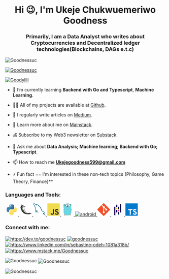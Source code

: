 <h1 align="center">Hi 😉, I'm Ukeje Chukwuemeriwo Goodness</h1>
<h3 align="center"> Primarily, I am a Data Analyst who writes about Cryptocurrencies and Decentralized ledger technologies(Blockchains, DAGs e.t.c)</h3>

<p align="left"> <img src="https://komarev.com/ghpvc/?username=Goodnessuc&label=Profile&theme=onedark%20views&color=0e75b6&style=flat" alt="Goodnessuc" /> </p>

<p align="left"> <a href="https://github.com/ryo-ma/github-profile-trophy"><img src="https://github-profile-trophy.vercel.app/?username=Goodnessuc&theme=onedark" alt="Goodnessuc" /></a> </p>

<p align="left"> <a href="https://twitter.com/goodylili" target="blank"><img src="https://img.shields.io/twitter/follow/goodylili?logo=twitter&style=for-the-badge" alt="Goodylili" /></a> </p>


- 🌱 I’m currently learning **Backend with Go and Typescript**, **Machine Learning**.

- 👨‍💻 All of my projects are available at [Github](https://github.com/Goodnessuc).

- 📝 I regularly write articles on [Medium](https://goodnessuc.medium.com).

- 👦 Learn more about me on [Mainstack](https://mstack.me/goodnessuc).

- 💰 Subscribe to my Web3 newsletter on [Substack](olympus.substack.com).

- 💬 Ask me about **Data Analysis; Machine learning; Backend with Go; Typescript**.

- 📫 How to reach me **Ukejegoodness599@gmail.com**

- ⚡ Fun fact ==  I'm interested in these non-tech topics {Philosophy, Game Theory, Finance}**



<h3 align="left">Languages and Tools:</h3>
<p align="left"> <a href="https://www.python.org/" target="_blank"> <img src="https://raw.githubusercontent.com/devicons/devicon/master/icons/python/python-original.svg" alt="android" width="40" height="40"/> </a><a href="http://flask.pocoo.org/" target="_blank"> <img src="https://raw.githubusercontent.com/devicons/devicon/2ae2a900d2f041da66e950e4d48052658d850630/icons/flask/flask-original.svg" alt="android" width="40" height="40"/> </a><a href="https://www.mysql.com/" target="_blank"> <img src="https://raw.githubusercontent.com/devicons/devicon/2ae2a900d2f041da66e950e4d48052658d850630/icons/mysql/mysql-original.svg" alt="android" width="40" height="40"/> </a><a href="https://developer.mozilla.org/en-US/docs/Learn/JavaScript/First_steps/What_is_JavaScript" target="_blank"> <img src="https://raw.githubusercontent.com/devicons/devicon/2ae2a900d2f041da66e950e4d48052658d850630/icons/javascript/javascript-original.svg" alt="android" width="40" height="40"/> </a><a href="https://go.dev/" target="_blank"> <img src="https://raw.githubusercontent.com/devicons/devicon/2ae2a900d2f041da66e950e4d48052658d850630/icons/go/go-original.svg" alt="android" width="40" height="40"/> </a><a href="https://www.gitbook.com/" target="_blank"> <img src="https://images.g2crowd.com/uploads/product/image/large_detail/large_detail_48e27e5232baea1c96e4115e757c0fde/gitbook.png" alt="android" width="40" height="40"/> </a> <a href="https://git-scm.com/" target="_blank"> <img src="https://raw.githubusercontent.com/devicons/devicon/2ae2a900d2f041da66e950e4d48052658d850630/icons/git/git-original.svg" alt="android" width="40" height="40"/> </a> <a href="https://pandas.pydata.org/" target="_blank"> <img src="https://raw.githubusercontent.com/devicons/devicon/2ae2a900d2f041da66e950e4d48052658d850630/icons/pandas/pandas-original.svg" alt="android" width="40" height="40"/> </a> <a href="https://www.typescriptlang.org/" target="_blank"> <img src="https://raw.githubusercontent.com/devicons/devicon/2ae2a900d2f041da66e950e4d48052658d850630/icons/typescript/typescript-original.svg" alt="android" width="40" height="40"/> </a><p align="left">


<h3 align="left">Connect with me:</h3>
<p align="left">
<a href="https://dev.to/https://dev.to/goodnessuc" target="blank"><img align="center" src="https://cdn.jsdelivr.net/npm/simple-icons@3.0.1/icons/dev-dot-to.svg" alt="https://dev.to/goodnessuc" height="30" width="40" /></a>
<a href="https://twitter.com/goodnessuc" target="blank"><img align="center" src="https://raw.githubusercontent.com/rahuldkjain/github-profile-readme-generator/master/src/images/icons/Social/twitter.svg" alt="goodnessuc" height="30" width="40" /></a>
<a href="https://linkedin.com/in/https://www.linkedin.com/in/Goodnessuc/" target="blank"><img align="center" src="https://raw.githubusercontent.com/rahuldkjain/github-profile-readme-generator/master/src/images/icons/Social/linked-in-alt.svg" alt="https://www.linkedin.com/in/sebastine-odeh-1081a318b/" height="30" width="40" /></a>
<a href="https://www.mstack.me/Goodnessuc" target="blank"><img align="center" src="https://res.cloudinary.com/codeleaf/image/upload/v1635435782/favico_new.svg" alt="https://www.mstack.me/Goodnessuc" height="30" width="40" /></a>
</p>



<p><img align="left" src="https://github-readme-stats.vercel.app/api/top-langs?username=Goodnessuc&show_icons=true&locale=en&layout=compact" alt="Goodnessuc" /></p>

<p>&nbsp;<img align="center" src="https://github-readme-stats.vercel.app/api?username=Goodnessuc&show_icons=true&locale=en" alt="Goodnessuc" /></p>

<p><img align="center" src="https://github-readme-streak-stats.herokuapp.com/?user=Goodnessuc&" alt="Goodnessuc" /></p>
